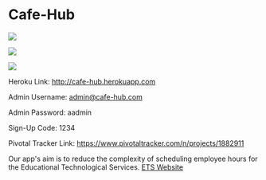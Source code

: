 # Cafe-Hub
<a href="https://travis-ci.org/gpark/Cafe-Hub"><img src="https://travis-ci.org/gpark/Cafe-Hub.svg?branch=master"/> </a>

<a href="https://codeclimate.com/github/gpark/Cafe-Hub"><img src="https://codeclimate.com/github/gparkCafe-Hub/badges/gpa.svg" /></a>

<a href="https://codeclimate.com/github/gpark/Cafe-Hub/coverage"><img src="https://codeclimate.com/github/gpark/Cafe-Hub/badges/coverage.svg" /></a>

Heroku Link: http://cafe-hub.herokuapp.com

Admin Username: admin@cafe-hub.com

Admin Password: aadmin

Sign-Up Code: 1234

Pivotal Tracker Link: https://www.pivotaltracker.com/n/projects/1882911

Our app's aim is to reduce the complexity of scheduling employee hours for the Educational Technological Services. 
<a href="https://www.ets.berkeley.edu/"> ETS Website </a>
